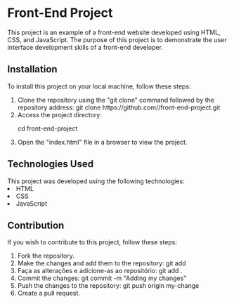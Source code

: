 <H1> Front-End Project </H1>
<p> This project is an example of a front-end website developed using HTML, CSS, and JavaScript. The purpose of this project is to demonstrate the user interface development skills of a front-end developer. </p>

<h2> Installation</h2>
To install this project on your local machine, follow these steps:

<ol>
  <li> Clone the repository using the "git clone" command followed by the repository address:
git clone https://github.com/<your-username>/front-end-project.git </li>
<li> Access the project directory:

cd front-end-project </li>
<li> Open the "index.html" file in a browser to view the project.</li>
</ol>

  <h2> Technologies Used </h2>
This project was developed using the following technologies:

  <li> HTML </li>
  <li> CSS </li>
  <li> JavaScript </li>
 
  <h2> Contribution </h2>
  
 If you wish to contribute to this project, follow these steps: 
  <ol> 
    <li> Fork the repository. </li>
    <li> Make the changes and add them to the repository: git add </li>
    <li> Faça as alterações e adicione-as ao repositório: git add . </li>
    <li> Commit the changes: git commit -m "Adding my changes" </li>
    <li> Push the changes to the repository: git push origin my-change </li>
    <li> Create a pull request. </li> 
  </ol>
